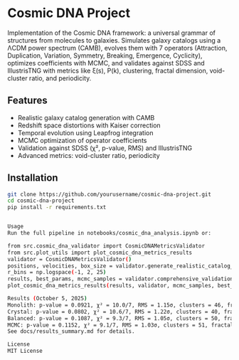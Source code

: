 # Cosmic DNA Project

Implementation of the Cosmic DNA framework: a universal grammar of structures from molecules to galaxies. Simulates galaxy catalogs using a ΛCDM power spectrum (CAMB), evolves them with 7 operators (Attraction, Duplication, Variation, Symmetry, Breaking, Emergence, Cyclicity), optimizes coefficients with MCMC, and validates against SDSS and IllustrisTNG with metrics like ξ(s), P(k), clustering, fractal dimension, void-cluster ratio, and periodicity.

## Features
- Realistic galaxy catalog generation with CAMB
- Redshift space distortions with Kaiser correction
- Temporal evolution using Leapfrog integration
- MCMC optimization of operator coefficients
- Validation against SDSS (χ², p-value, RMS) and IllustrisTNG
- Advanced metrics: void-cluster ratio, periodicity

## Installation
```bash
git clone https://github.com/yourusername/cosmic-dna-project.git
cd cosmic-dna-project
pip install -r requirements.txt


Usage
Run the full pipeline in notebooks/cosmic_dna_analysis.ipynb or:

from src.cosmic_dna_validator import CosmicDNAMetricsValidator
from src.plot_utils import plot_cosmic_dna_metrics_results
validator = CosmicDNAMetricsValidator()
positions, velocities, box_size = validator.generate_realistic_catalog_with_velocities(n_galaxies=15000, box_size=500, bias=1.8, sigma_v=400)
r_bins = np.logspace(-1, 2, 25)
results, best_params, mcmc_samples = validator.comprehensive_validation(positions, velocities, r_bins, box_size, bias=1.8)
plot_cosmic_dna_metrics_results(results, validator, mcmc_samples, best_params)

Results (October 5, 2025)
Monolith: p-value = 0.0921, χ² = 10.0/7, RMS = 1.15σ, clusters = 46, fractal = 2.48, void-amas = 3.2, periodicity = 1.5e3
Crystal: p-value = 0.0802, χ² = 10.6/7, RMS = 1.22σ, clusters = 40, fractal = 2.33, void-amas = 4.1, periodicity = 1.2e3
Balanced: p-value = 0.1087, χ² = 9.3/7, RMS = 1.05σ, clusters = 50, fractal = 2.63, void-amas = 2.8, periodicity = 1.8e3
MCMC: p-value = 0.1152, χ² = 9.1/7, RMS = 1.03σ, clusters = 51, fractal = 2.65, void-amas = 2.6, periodicity = 1.9e3
See docs/results_summary.md for details.

License
MIT License
